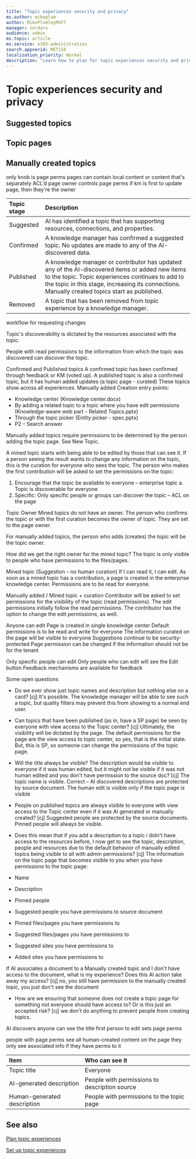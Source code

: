 ```yaml
---
title: "Topic experiences security and privacy"
ms.author: mikeplum
author: MikePlumleyMSFT
manager: serdars
audience: admin
ms.topic: article
ms.service: o365-administration
search.appverid: MET150
localization_priority: Normal
description: "Learn how to plan for topic experiences security and privacy in Microsoft 365"
---
```


# Topic experiences security and privacy




## Suggested topics
## Topic pages
## 
## 
## 
## Manually created topics

only knob is page perms
pages can contain local content or content that's separately ACL'd
page owner controls page perms
if km is first to update page, then they're the owner

|Topic stage|Description|
|:----------|:----------|
|Suggested|AI has identified a topic that has supporting resources, connections, and properties.|
|Confirmed|A knowledge manager has confirmed a suggested topic. No updates are made to any of the AI-discovered data.|
|Published|A knowledge manager or contributor has updated any of the AI-discovered items or added new items to the topic. Topic experiences continues to add to the topic in this stage, increasing its connections. Manually created topics start as published.|
|Removed|A topic that has been removed from topic experience by a knowledge manager.|


workflow for requesting changes

Topic's discoverability is dictated by the resources associated with the topic. 

People with read permissions to the information from which the topic was discovered can discover the topic.


Confirmed and Published topics
A confirmed topic has been confirmed through feedback or KM (voted up).
A published topic is also a confirmed topic, but it has human added updates (a topic page - curated)
These topics show across all experiences.
Manually added
Creation entry points:
-	Knowledge center (Knowledge center.docx)
-	By adding a related topic to a topic where you have edit permissions (Knowledge-aware web part - Related Topics.pptx)
-	Through the topic picker (Entity picker - spec.pptx)
-	P2 – Search answer

Manually added topics require permissions to be determined by the person adding the topic page. See New Topic.


A mined topic starts with being able to be edited by those that can see it. If a person seeing the result wants to change any information on the topic, this is the curation for everyone who sees the topic.
The person who makes the first contribution will be asked to set the permissions on the topic:
1.	Encourage that the topic be available to everyone – enterprise topic
a.	Topic is discoverable for everyone
2.	Specific: Only specific people or groups can discover the topic – ACL on the page


Topic Owner
Mined topics do not have an owner. The person who confirms the topic or with the first curation becomes the owner of topic. They are set to the page owner.

For manually added topics, the person who adds (creates) the topic will be the topic owner.


How did we get the right owner for the mined topic?
The topic is only visible to people who have permissions to the files/pages.

Mined topic (Suggestion – no human curation)
If I can read it, I can edit.
As soon as a mined topic has a contribution, a page is created in the enterprise knowledge center.
Permissions are to be read for everyone.

Manually added / Mined topic + curation
Contributor will be asked to set permissions for the visibility of the topic (read permissions).
The edit permissions initially follow the read permissions.
The contributor has the option to change the edit permissions, as well.



Anyone can edit
Page is created in single knowledge center
Default permissions is to be read and write for everyone
The information curated on the page will be visible to everyone
Suggestions continue to be security-protected
Page permission can be changed if the information should not be for the tenant

Only specific people can edit 
Only people who can edit will see the Edit button
Feedback mechanisms are available for feedback




Some open questions
-	Do we ever show just topic names and description but nothing else on a card?
[cj] It's possible. The knowledge manager will be able to see such a topic, but quality filters may prevent this from showing to a normal end user. 

-	Can topics that have been published (as in, have a SP page) be seen by everyone with view access to the Topic center?
[cj] Ultimately, the visibility will be dictated by the page. The default permissions for the page are the view access to topic center, so yes, that is the initial state. But, this is SP, so someone can change the permissions of the topic page.

-	Will the title always be visible? The description would be visible to everyone if it was human edited, but it might not be visible if it was not human edited and you don't have permission to the source doc?
[cj] The topic name is visible. Correct – AI discovered descriptions are protected by source document. The human edit is visible only if the topic page is visible

-	People on published topics are always visible to everyone with view access to the Topic center even if it was AI generated or manually created?
[cj] Suggested people are protected by the source documents. Pinned people will always be visible.

-	Does this mean that if you add a description to a topic i didn't have access to the resources before, I now get to see the topic, description, people and resources due to the default behavior of manually edited topics being visible to all with admin permissions?
[cj] The information on the topic page that becomes visible to you when you have permissions to the topic page:
-	Name
-	Description
-	Pinned people
-	Suggested people you have permissions to source document
-	Pinned files/pages you have permissions to
-	Suggested files/pages you have permissions to
-	Suggested sites you have permissions to
-	Added sites you have permissions to

If AI associates a document to a Manually created topic and I don't have access to the document, what is my experience? Does this AI action take away my access?
[cj] no, you still have permission to the manually created topic, you just don't see the document

-	How are we ensuring that someone does not create a topic page for something not everyone should have access to? Or is this just an accepted risk?
[cj] we don't do anything to prevent people from creating topics.


AI discovers
anyone can see the title
first person to edit sets page perms



people with page perms see all human-created content on the page
they only see associated info if they have perms to it


|Item|Who can see it|
|:---|:-------------|
|Topic title|Everyone|
|AI-generated description|People with permissions to description source|
|Human-generated description|People with permissions to the topic page|



## See also

[Plan topic experiences](plan-topic-experiences.md)

[Set up topic experiences](set-up-topic-experiences.md)


